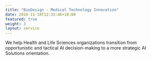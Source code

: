 ```yaml
---
title: "BioDesign - Medical Technology Innovation"
date: 2018-11-18T12:33:46+10:00
featured: true
weight: 3
layout: service
---
```


We help Health and Life Sciences organizations transition from opportunistic and tactical AI decision-making to a more strategic AI Solutions orientation.
